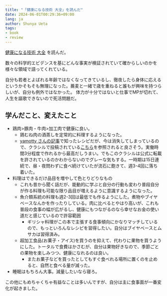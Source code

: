 ```yaml
---
title: "「健康になる技術 大全」を読んだ"
date: 2024-06-01T00:29:36+09:00
lang: ja
author: Shunya Ueta
tags:
- book
- review
---
```


[健康になる技術 大全](https://amzn.to/4aI9K9p) を読んだ。

数々の科学的エビデンスを基にどんな事実が検証されていて確からしいのかを様々な領域で語ってくれている。

自分も若者とよばれる年齢ではなくなってきているし、徹夜したら身体に応えるというかそもそも無理になった。蕎麦と一緒で歳を重ねると誰もが興味を持つらしいが、自分も例外ではなかった。
体力が十分ではないと仕事でMPが切れて、人生を謳歌できないので死活問題だ。

## 学んだこと、変えたこと
- 鶏肉>豚肉・牛肉>加工肉で健康に良い。
	- 鶏むね肉の酒蒸しを定常的に料理するようになった。
	- [yamotty さんの記事](https://yamotty.tokyo/post/20231229)で知ったレシピだが、今は消失してしまっているので、クラシルで投稿されている[こちら](https://www.kurashiru.com/recipe_cards/591601f0-6142-4d2a-81da-daccdb516511)を参照されると良さそう。実働時間3分程度で作れるから最高だしうまい。でもこのクラシルは公式に転載を許されているのかわからないのでグレーな気もする。一時期は15日連続で、昼・夜問わずに食べ続けていたが流石に飽きて、週3-4回に落ち着いた。
- 料理はできるだけ品目を増やして色とりどりなもの
	- これも昔から聞く話だが、能動的に学ぶと自分の行動も変わり普段自分が作る料理も可能な限り品目が増えるように意識するようになった。
	- 魚介類系統の料理も週2-3回は最低でも作るようにした。煮物やブイヤベースなんかを作ったりしている。肉に比べるとやはり高いが、これも普段の食事の幅が広がるし、健康にもつながるのなら幸せなお金の使い道だと感じているので許容範囲
		- ギリシャ料理がこの本で主張する食事傾向にかなりマッチしているので、もっといろんなレシピを習得したい。自分はブイヤベースとムサカは習得済み。
	- 超加工食品(お菓子・アイス)を買うのを抑えて、代わりに果物を買うようにした。トータルで食費はかさむが、自分は果物好きなので、季節ごとの果物を楽しみつつ、健康になれるのは良い。
		- またお菓子などを買ったとしてもすぐ食べれる場所に置くのを止めると、自然と食べる量が減った。
- 睡眠はもちろん大事。減量したいなら寝ろ。

この他にもめちゃくちゃ有益なことは多いんですが、自分は主に食事面が一番変化が起きました。